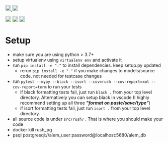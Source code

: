 <p>
    <a href="https://github.com/RedCarpetUp/ledger/actions">
        <img src="https://github.com/RedCarpetUp/ledger/workflows/Tests/badge.svg" alt="Test Status" height="18">
    </a>
    <a href="https://github.com/RedCarpetUp/ledger/actions">
        <img src="https://github.com/RedCarpetUp/ledger/workflows/pre-commit%20hooks/badge.svg" alt="Pre-commit Status" height="18">
    </a>

</p>
<p>
    <a href="https://www.python.org/downloads/"><img src="https://img.shields.io/badge/python-3.7+-blue.svg" alt="Python version" height="18"></a>
    <a href="https://github.com/RedCarpetUp/ledger/blob/master/LICENSE"><img src="https://img.shields.io/pypi/l/markdown-subtemplate.svg" alt="License" height="18"></a>
    <a href="https://github.com/psf/black">
        <img src="https://img.shields.io/badge/code%20style-black-000000.svg" alt="Codestyle Black" height="18">
    </a>
</p>

# Setup

- make sure you are using python > 3.7+
- setup virtualenv using `virtualenv env` and activate it
- run `pip install -e "."` to install dependencies. keep setup.py updated
  - rerun `pip install -e "."` if you make changes to models/source code. not needed for testcase changes
- run `pytest --mypy --black --isort --cov=rush --cov-report=xml --cov-report=term` to run your tests
  - if black formatting tests fail, just run `black .` from your top level directory. Alternatively you can setup black in vscode (I highly recommend setting up all three ***"format on paste/save/type"***)
  - if isort formatting tests fail, just run `isort .` from your top level directory.
- all source code is under `src/rush/` . That is where you should make your code
- docker kill rush_pg
- psql postgresql://alem_user:password@localhost:5680/alem_db
